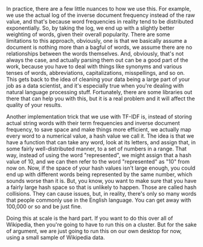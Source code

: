 In practice, there are a few little nuances to how we use this. For example, we use the actual log of the inverse document frequency instead of the raw value, and that's because word frequencies in reality tend to be distributed exponentially. So, by taking the log, we end up with a slightly better weighting of words, given their overall popularity. There are some limitations to this approach, obviously, one is that we basically assume a document is nothing more than a bagful of words, we assume there are no relationships between the words themselves. And, obviously, that's not always the case, and actually parsing them out can be a good part of the work, because you have to deal with things like synonyms and various tenses of words, abbreviations, capitalizations, misspellings, and so on. This gets back to the idea of cleaning your data being a large part of your job as a data scientist, and it's especially true when you're dealing with natural language processing stuff. Fortunately, there are some libraries out there that can help you with this, but it is a real problem and it will affect the quality of your results.

Another implementation trick that we use with TF-IDF is, instead of storing actual string words with their term frequencies and inverse document frequency, to save space and make things more efficient, we actually map every word to a numerical value, a hash value we call it. The idea is that we have a function that can take any word, look at its letters, and assign that, in some fairly well-distributed manner, to a set of numbers in a range. That way, instead of using the word "represented", we might assign that a hash value of 10, and we can then refer to the word "represented" as "10" from now on. Now, if the space of your hash values isn't large enough, you could end up with different words being represented by the same number, which sounds worse than it is. But, you know, you want to make sure that you have a fairly large hash space so that is unlikely to happen. Those are called hash collisions. They can cause issues, but, in reality, there's only so many words that people commonly use in the English language. You can get away with 100,000 or so and be just fine.

Doing this at scale is the hard part. If you want to do this over all of Wikipedia, then you're going to have to run this on a cluster. But for the sake of argument, we are just going to run this on our own desktop for now, using a small sample of Wikipedia data.

